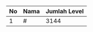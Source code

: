 | No | Nama            | Jumlah Level |
|----|-----------------|--------------|
| 1  | #    |    3144        |
